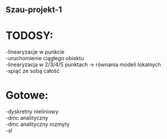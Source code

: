 ## Szau-projekt-1
# TODOSY:
-linearyzacje w punkcie <br />
-uruchomienie ciągłego obiektu <br />
-linearyzacja w 2/3/4/5 punktach -> równania modeli lokalnych <br />
-spiąć ze sobą całość <br />
# Gotowe:
-dyskretny nieliniowy <br />
-dmc analityczny <br />
-dmc analityczny rozmyty <br />
-sl <br />
